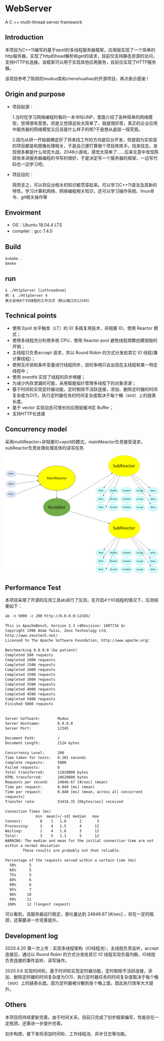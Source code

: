 # WebServer
A C ++ multi-thread server framework

## Introduction
本项目为C++11编写的基于epoll的多线程服务器框架，应用层实现了一个简单的http服务器，实现了http的head解析和get的请求，目前仅支持静态资源的访问，支持HTTP长连接。该框架可以用于实现其他应用服务，目前仅实现了HTTP服务器。

该项目参考了陈硕的muduo库和chenshuaihao的开源项目，再次表示感谢！

## Origin and purpose

- 项目起源：

  1.当时在学习网络编程时看的一本书叫UNP，里面介绍了各种简单的网络模型，觉得很有意思。但是又觉得这些太简单了，我就很好奇，真正的企业应用中服务器的网络模型又应该是什么样子的呢?于是想从底层一探究竟。

  2.因为从研一开始就确定好了将来找工作的方向是后台开发，但是因为实验室的项目都是和图像处理相关，于是自己便打算做个项目练练手。找来找去，发现很多都是什么坦克大战，2048小游戏，感觉太简单了......后来无意中发现陈硕有本讲服务器编程的书写的很好，于是决定写一个服务器的框架，一边写代码也一边学习吧。  

- 项目目的：

  简而言之，可以将后台相关的知识都贯穿起来。可以学习C++11语法及其新的特性，学习计算机网络、网络编程相关知识，还可以学习操作系统、linux命令、git相关操作等

## Envoirment

- OS：Ubuntu 18.04.4 LTS
- compiler：gcc  7.4.0

## Build

```
$cmake .
$make
```

## run

```
$ ./HttpServer [iothreadnum] 
例：$ ./HttpServer 4
表示采用4个IO线程的工作方式（默认端口为12345） 
```

## Technical points

- 使用 Epoll 水平触发（LT）的 IO 多路复用技术，非阻塞 IO，使用 Reactor 模式；
- 使用多线程充分利用多核 CPU，使用 Reactor pool 避免线程频繁创建销毁的开销；
- 主线程只负责accept 请求，并以 Round Robin 的方式分发给其它 IO 线程(兼计算线程)；
- 使用互斥锁和条件变量进行线程同步，锁的争用只会出现在主线程和某一特定线程中；
- 使用 eventfd 实现了线程的异步唤醒；
- 为减少内存泄漏的可能，采用智能指针管理多线程下的对象资源；
- 基于时间轮实现定时器功能，定时剔除不活跃连接，添加、删除定时器的时间复杂度为O(1)，执行定时器任务的时间复杂度取决于每个桶（slot）上的链表长度。
- 基于 vector 实现动态可增长的应用层缓冲区 Buffer；
- 支持HTTP长连接

## Concurrency model

采用multiReactor+非阻塞IO+epoll的模式，mainMeactor负责接受请求，subReactor负责处理处理具体的读写任务.

![并发模型](https://github.com/youxiaokai/WebServer/blob/master/model.png?raw=true)

## Performance Test

本项目采用了开源的压测工具ab进行了压测，在开启4个IO线程的情况下，压测结果如下：

```
ab -n 5000 -c 200 http://0.0.0.0:12345/ 

This is ApacheBench, Version 2.3 <$Revision: 1807734 $>
Copyright 1996 Adam Twiss, Zeus Technology Ltd, http://www.zeustech.net/
Licensed to The Apache Software Foundation, http://www.apache.org/

Benchmarking 0.0.0.0 (be patient)
Completed 500 requests
Completed 1000 requests
Completed 1500 requests
Completed 2000 requests
Completed 2500 requests
Completed 3000 requests
Completed 3500 requests
Completed 4000 requests
Completed 4500 requests
Completed 5000 requests
Finished 5000 requests


Server Software:        Muduo
Server Hostname:        0.0.0.0
Server Port:            12345

Document Path:          /
Document Length:        2124 bytes

Concurrency Level:      200
Time taken for tests:   0.201 seconds
Complete requests:      5000
Failed requests:        0
Total transferred:      11010000 bytes
HTML transferred:       10620000 bytes
Requests per second:    24848.67 [#/sec] (mean)
Time per request:       8.049 [ms] (mean)
Time per request:       0.040 [ms] (mean, across all concurrent requests)
Transfer rate:          53434.35 [Kbytes/sec] received

Connection Times (ms)
              min  mean[+/-sd] median   max
Connect:        0    1   1.0      2       3
Processing:     2    4   1.5      4      12
Waiting:        1    4   1.6      3      12
Total:          3    5   1.1      5      12
WARNING: The median and mean for the initial connection time are not within a normal deviation
        These results are probably not that reliable.

Percentage of the requests served within a certain time (ms)
  50%      5
  66%      5
  75%      5
  80%      6
  90%      6
  95%      7
  98%     10
  99%     11
 100%     12 (longest request)
```

可以看到，该服务器运行稳定，吞吐量达到  24848.67 [#/sec] ，存在一定的瓶颈，还需要进一步完善提升。

## Development log

2020.4.20 第一次上传：实现多线程架构（IO线程池），主线程负责监听，accept连接后，通过以 Round Robin 的方式分发给其它 IO 线程实现负载均衡，IO线程负责连接的事件监听、读写操作。

2020.5.6  实现时间轮。基于时间轮实现定时器功能，定时剔除不活跃连接，添加、删除定时器的时间复杂度为O(1)，执行定时器任务的时间复杂度取决于每个桶（slot）上的链表长度。因为定时器被分散到各个桶上面，因此执行效率大大提升。

## Others

本项目将持续更新完善。由于时间关系，目前只完成了初步框架编写，性能存在一定瓶颈，还需进一步提升完善。

初步构想，接下来将添加时间轮、工作线程池、异步日志等功能。



